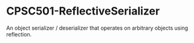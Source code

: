 # CPSC501-ReflectiveSerializer
An object serializer / deserializer that operates on arbitrary objects using reflection.
